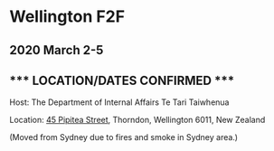 # Wellington F2F
## 2020 March 2-5
## *** LOCATION/DATES CONFIRMED ***

Host: The Department of Internal Affairs Te Tari Taiwhenua

Location: [45 Pipitea Street](https://goo.gl/maps/wX6B8ryfxoE3JFmL7), Thorndon, Wellington 6011, New Zealand

(Moved from Sydney due to fires and smoke in Sydney area.)
